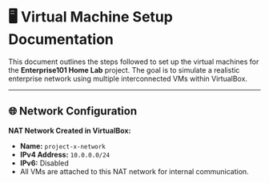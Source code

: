 # 🖥️ Virtual Machine Setup Documentation

This document outlines the steps followed to set up the virtual machines for the **Enterprise101 Home Lab** project. The goal is to simulate a realistic enterprise network using multiple interconnected VMs within VirtualBox.

---

## 🌐 Network Configuration

**NAT Network Created in VirtualBox:**
- **Name:** `project-x-network`
- **IPv4 Address:** `10.0.0.0/24`
- **IPv6:** Disabled
- All VMs are attached to this NAT network for internal communication.